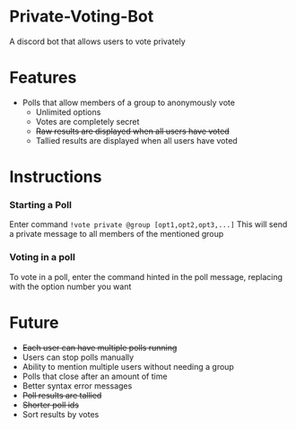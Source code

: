 # Private-Voting-Bot
A discord bot that allows users to vote privately

# Features
  - Polls that allow members of a group to anonymously vote
    - Unlimited options
    - Votes are completely secret
    - ~~Raw results are displayed when all users have voted~~
    - Tallied results are displayed when all users have voted

# Instructions
  ### Starting a Poll
  Enter command `!vote private @group [opt1,opt2,opt3,...]`
  This will send a private message to all members of the mentioned group

  ### Voting in a poll
  To vote in a poll, enter the command hinted in the poll message, replacing <opt> with the option number you want

# Future
  - ~~Each user can have multiple polls running~~
  - Users can stop polls manually
  - Ability to mention multiple users without needing a group
  - Polls that close after an amount of time
  - Better syntax error messages
  - ~~Poll results are tallied~~
  - ~~Shorter poll ids~~
  - Sort results by votes
